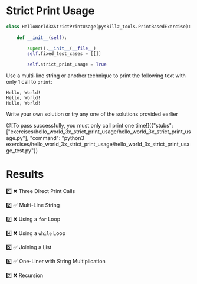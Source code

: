 # Strict Print Usage

```python
class HelloWorld3XStrictPrintUsage(pyskillz_tools.PrintBasedExercise):
    
    def __init__(self):

        super().__init__(__file__)
        self.fixed_test_cases = [[]]

        self.strict_print_usage = True
```


Use a multi-line string or another technique to print the following text with only 1 call to `print`:

```text
Hello, World!
Hello, World!
Hello, World!
```

Write your own solution or try any one of the solutions provided earlier

@[To pass successfully, you must only call print one time!]({"stubs": ["exercises/hello_world_3x_strict_print_usage/hello_world_3x_strict_print_usage.py"], "command": "python3 exercises/hello_world_3x_strict_print_usage/hello_world_3x_strict_print_usage_test.py"})

# Results

1️⃣ ❌ Three Direct Print Calls

2️⃣ ✅ Multi-Line String

3️⃣ ❌ Using a `for` Loop

4️⃣ ❌ Using a `while` Loop

5️⃣ ✅ Joining a List

6️⃣ ✅ One-Liner with String Multiplication

7️⃣ ❌ Recursion
